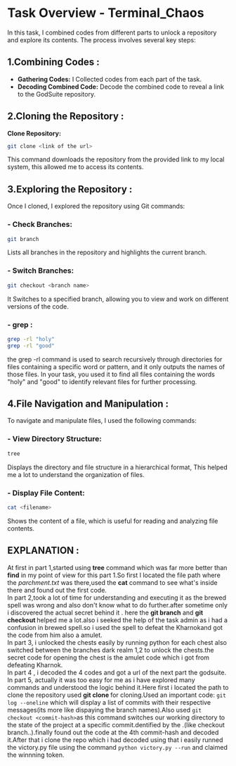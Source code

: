 # Task Overview - Terminal_Chaos
In this task, I combined codes from different parts to unlock a repository and explore its contents. The process involves several key steps:

## 1.Combining Codes :
- **Gathering Codes:** I Collected codes from each part of the task.
- **Decoding Combined Code:** Decode the combined code to reveal a link to the        GodSuite repository.

 ## 2.Cloning the Repository :
**Clone Repository:**

```bash
git clone <link of the url>
```
This command downloads the repository from the provided link to my local system, this allowed me to access its contents.

## 3.Exploring the Repository :
Once I cloned, I explored the repository using Git commands:
### - Check Branches:
```bash
git branch
```
Lists all branches in the repository and highlights the current branch.
### - Switch Branches:
```bash
git checkout <branch name>
```
It Switches to a specified branch, allowing you to view and work on different versions of the code.
### - grep :
```bash
grep -rl "holy"
grep -rl "good"
```
the grep -rl command is used to search recursively through directories for files containing a specific word or pattern, and it only outputs the names of those files. In your task, you used it to find all files containing the words "holy" and "good" to identify relevant files for further processing.

## 4.File Navigation and Manipulation :
To navigate and manipulate files, I used the following commands:
### - View Directory Structure:
```bash
tree
```
Displays the directory and file structure in a hierarchical format, This helped me a lot to understand the organization of files.
### - Display File Content:
```bash
cat <filename>
```
Shows the content of a file, which is useful for reading and analyzing file contents.

## EXPLANATION :
At first in part 1,started using **tree** command which was far more better than **find** in my point of view for this part 1.So first I located the file path where the *parchment.txt* was there,used the **cat** command to see what's inside there and found out the first code.  
In part 2,took a lot of time for understanding and executing it as the brewed spell was wrong and also don't know what to do further.after sometime only i discovered the actual secret behind it . here the **git branch** and **git checkout <filename>** helped me a lot.also i seeked the help of the task admin as i had a confusion in brewed spell.so i used the spell to defeat the Kharnokand got the code from him also a amulet.  
In part 3, i unlocked the chests easily by running python for each chest also switched between the branches dark realm 1,2 to unlock the chests.the secret code for opening the chest is the amulet code which i got from defeating Kharnok.  
In part 4 , i decoded the 4 codes and got a url of the next part the godsuite.  
In part 5, actually it  was too easy for me as i have explored many commands and understood the logic behind it.Here first i located the path  to clone the repository used **git clone <url>** for cloning.Used an important code:  ```git log --oneline``` which will display a list of commits with their respective messages(its more like dispaying the branch names).Also used ```git checkout <commit-hash>```as this command switches our working directory to the state of the project at a specific commit.dentified by the <commit-hash>.(like checkout branch..).finally found out the code at the 4th commit-hash and decoded it.After that i clone the repo which i had decoded using that i easily runned the victory.py file using the command ```python victory.py --run``` and claimed the winnning token.



